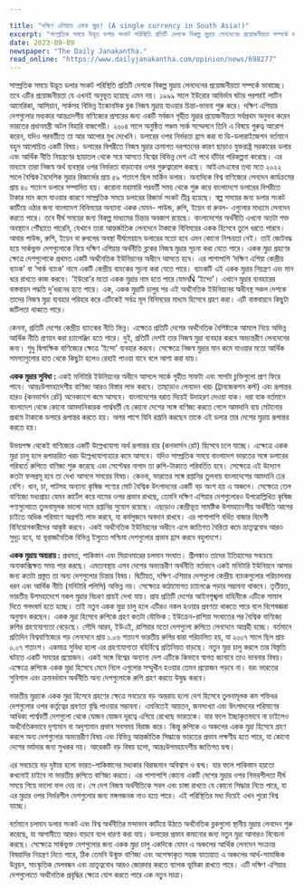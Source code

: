 ```yaml
---

title: "দক্ষিণ এশিয়ায় একক মুদ্রা! (A single currency in South Asia!)"
excerpt: "সাম্প্রতিক সময়ে উদ্ভূত ডলার সংকট পরিস্থিতি প্রতিটি দেশকে বিকল্প মুদ্রায় লেনদেনের প্রয়োজনীয়তা সম্পর্কে ভাবাচ্ছে। তবে এটির প্রয়োজনীয়তা যে এখনই অনুভূত হয়েছে এমন নয়।......"
date: 2023-09-09
newspaper: "The Daily Janakantha."
read_online: "https://www.dailyjanakantha.com/opinion/news/698277"
---
```

সাম্প্রতিক সময়ে উদ্ভূত ডলার সংকট পরিস্থিতি প্রতিটি দেশকে বিকল্প মুদ্রায় লেনদেনের প্রয়োজনীয়তা সম্পর্কে ভাবাচ্ছে। তবে এটির প্রয়োজনীয়তা যে এখনই অনুভূত হয়েছে এমন নয়। ১৯৯৯ সালে ইউরোর আবির্ভাব ঘটার পরপরই লাটিন আমেরিকা, আসিয়ান, সার্কসহ বিভিন্ন ইকোনমিক ব্লক নিজস্ব মুদ্রায় যাওয়ার চিন্তা-ভাবনা শুরু করে। দক্ষিণ এশিয়ার দেশগুলোর মধ্যকার আন্তঃদেশীয় বাণিজ্যের প্রসারের জন্য একটি সর্বজন গৃহীত মুদ্রার প্রয়োজনীয়তা সর্বপ্রথম অনুভব করেন ভারতের প্রধানমন্ত্রী অটল বিহারি বাজপেয়ী। ২০০৪ সালে অনুষ্ঠিত পঞ্চম সার্ক সম্মেলনে তিনি এ বিষয়ে গুরুত্ব আরোপ করেন, যদিও পরবর্তীতে তা আর আলোর মুখ দেখেনি।
ডলারের ওপর নির্ভরতা হ্রাস করা বা ডি-ডলারাইজেশন বর্তমানে বহুল আলোচিত একটি বিষয়। ডলারের বিপরীতে নিজস্ব মুদ্রার ক্রমাগত দরপতনের কারণ ছাড়াও যুক্তরাষ্ট্র সরকারের ডলার এবং আর্থিক নীতি নিয়ন্ত্রণের ছায়াতল থেকে সরে আসতে বিশ্বের বিভিন্ন দেশ এই পথে হাঁটার পরিকল্পনা করেছে। এর মাধ্যমে তারা নিজস্ব অর্থ ব্যবস্থার ওপর নির্ভরতা বাড়ানোর ওপর গুরুত্বারোপ করছে। আইএমএফের তথ্য মতে ২০২২ সালে বৈশ্বিক বৈদেশিক মুদ্রার রিজার্ভের প্রায় ৫৯ শতাংশ ছিল মার্কিন ডলার। অন্যদিকে বিশ্ব বাণিজ্যের লেনদেন কার্যক্রমের প্রায় ৪০ শতাংশ ডলারে সম্পাদিত হয়।
করোনা মহামারি পরবর্তী সময় থেকে শুরু করে বাংলাদেশে ডলারের বিপরীতে টাকার মান কমে যাওয়ার কারণে সাম্প্রতিক সময়ে ডলারের রিজার্ভ সংকট তীব্র হয়েছে। স্বল্প সময়ের জন্য ডলার সংকট কাটিয়ে ওঠার জন্য বাংলাদেশ বিনিময়ের অন্যান্য একক যেমন- পাউন্ড, রুপি, ইয়েন বা রুবল- এগুলোর মাধ্যমে লেনদেন করতে পারে। তবে দীর্ঘ সময়ের জন্য বিকল্প মাধ্যমের চিন্তার অবকাশ রয়েছে। বাংলাদেশের অর্থনীতি এখনো অতটা শক্ত অবস্থানে পৌঁছাতে পারেনি, যেখানে তারা আন্তর্জাতিক লেনদেনে টাকাকে বিনিময়ের একক হিসেবে তুলে ধরতে পারবে। আবার পাউন্ড, রুপি, ইয়েন বা রুবলের অবস্থা দীর্ঘমেয়াদে ডলারের মতো হবে এমন কোনো নিশ্চয়তা নেই। তাই জোটবদ্ধ হয়ে সার্কভুক্ত দেশগুলোকে নিয়ে দক্ষিণ এশিয়ার অর্থনীতি ব্লকের নিজস্ব মুদ্রার সূচনা করা যেতে পারে। 
একক মুদ্রা গ্রহণের ক্ষেত্রে দেশগুলোকে প্রথমত একটি অর্থনৈতিক ইউনিয়নের অধীনে আসতে হবে। এর পাশাপাশি ‘দক্ষিণ এশিয়া কেন্দ্রীয় ব্যাংক’ বা ‘সার্ক ব্যাংক’ নামে একটি কেন্দ্রীয় ব্যাংকের সূচনা করা যেতে পারে। ব্যাংকটি এই একক মুদ্রার নিয়ন্ত্রণ এবং মান ধরে রাখতে কাজ করবে। ‘ইউরো’র মতো একক মুদ্রার নাম হতে পারে যেমনÑ ‘ইন্দো’। এখানে মুদ্রার ব্যবহারের বাস্তবায়ন পদ্ধতি দু’ধরনের হতে পারে। এক, একক মুদ্রাটি চালুর পর এই অর্থনৈতিক ইউনিয়নের অধীনস্থ সকল দেশকে তাদের নিজস্ব মুদ্রা ব্যবহার পরিহার করে এটিকেই সর্বত্র মূল বিনিময়ের মাধ্যম হিসেবে গ্রহণ করা। এটি বাস্তবায়নে কিছুটা জটিলতা থাকতে পারে।


কেননা, প্রতিটি দেশের কেন্দ্রীয় ব্যাংকের নীতি ভিন্ন। এক্ষেত্রে প্রতিটি দেশের অর্থনৈতিক বৈশিষ্ট্যকে আমলে নিয়ে অভিন্ন আর্থিক নীতি প্রণয়ন করা চ্যালেঞ্জিং হতে পারে। দুই, প্রতিটি দেশই তার নিজস্ব মুদ্রা ব্যবহার করবে অভ্যন্তরীণ লেনদেনের জন্য। শুধু দ্বিপাক্ষিক বাণিজ্যের ক্ষেত্রে ‘ইন্দো’ ব্যবহার করবে। সেক্ষেত্রে নিজস্ব মুদ্রার মান কমে যাওয়ার মতো আর্থিক সমস্যাগুলোর হাত থেকে কিছুটা হলেও রেহাই পাওয়া যাবে বলে আশা করা যায়। 

**একক মুদ্রার সুবিধা :** একই মনিটারি ইউনিয়নের অধীনে আসলে সার্কে গৃহীত সাফটা এবং সাপটা চুক্তিগুলো প্রাণ ফিরে পাবে। আন্তঃউপমহাদেশীয় বাণিজ্য আরও বিস্তার লাভ করবে। তাছাড়াও লেনদেন খরচ (ট্রানজেকশন কস্ট) এবং রূপান্তর হারও (কনভার্সন রেট) অনেকাংশে কমে আসবে। বাংলাদেশের বরাত দিয়েই উদাহরণ দেওয়া যাক। ধরা যাক বর্তমানে বাংলাদেশ থেকে কোনো আমদানিকারক পার্শ্ববর্তী যে কোনো দেশের সঙ্গে বাণিজ্য করতে গেলে আমদানি ব্যয় মেটানোর প্রথমে টাকাকে ডলারে রূপান্তর করতে হয়। অপর পাশে যিনি রপ্তানি করছেন তাকে এই ডলার তার দেশের মুদ্রায় রূপান্তর করতে হয়।

উভয়পক্ষ থেকেই বাণিজ্যের একটি উল্লেখযোগ্য অর্থ রূপান্তর হার (কনভার্সন রেট) হিসেবে চলে যাচ্ছে। এক্ষেত্রে একক মুদ্রা চালু হলে রূপান্তরিত খরচ উল্লেখযোগ্যহারে কমে আসবে। যদিও সাম্প্রতিক সময়ে বাংলাদেশ ভারতের সঙ্গে ডলারের পরিবর্তে রুপিতে বাণিজ্য শুরু করেছে এবং সেপ্টেম্বর নাগাদ তা রুপি-টাকাতে পরিবর্তিত হবে। সেক্ষেত্রে এই উদ্যোগ কতটা ফলপ্রসূ হবে তা দেখা আসলে সময়ের বিষয়। কেননা, ভারতের সঙ্গে রপ্তানির তুলনায় বাংলাদেশের আমদানি ঢের বেশি। 
ধান, চা, পাটসহ অন্যান্য কৃষিজ পণ্যের মোট বৈশ্বিক উৎপাদনের একটি বড় অংশ হয় এ অঞ্চলে। সেক্ষেত্রে তেল বাণিজ্যে মধ্যপ্রাচ্য যেমন কার্টেল করে দামের ওপর প্রভাব রাখছে, তেমনি দক্ষিণ এশিয়ার দেশগুলোরও উপরোল্লিখিত কৃষিজ পণ্যগুলোতে তুলনামূলক ভালো দামে রপ্তানির সুযোগ রয়েছে। এছাড়াও কেন্দ্রীভূত সামষ্টিক উপমহাদেশীয় অর্থনীতি আগের চাইতে অধিক পরিমাণে অগ্রগতি লাভ করবে, যা কর্মসৃজনে অবদান রাখবে। এর পাশাপাশি বর্ধিত বাজার বিদেশী বিনিয়োগকারীদের আকৃষ্ট করবে। একই অর্থনৈতিক ইউনিয়নের অধীনে এলে জাতিগত বৈরিতা কমে ভ্রাতৃত্ববোধ আরও সুদৃঢ় হবে, যা ভূরাজনৈতিক বিভিন্ন ইস্যুতে পশ্চিমা দেশগুলোর প্রভাব হ্রাস করবে বহুলাংশে। 

**একক মুদ্রায় অন্তরায় :** প্রথমত, পাকিস্তান এবং মিয়ানমারের চলমান সংঘাত। শ্রীলঙ্কাও তাদের ইতিহাসের সবচেয়ে অনাকাক্সিক্ষত সময় পার করছে। এমতাবস্থায় এসব দেশের অভ্যন্তরীণ অর্থনীতি বর্তমানে একই মনিটারি ইউনিয়নে আসার জন্য কতটা প্রস্তুত তা অন্য দেশগুলোর চিন্তার বিষয়। দ্বিতীয়ত, দক্ষিণ এশিয়ার দেশগুলো কেন্দ্রীয় ব্যাংকগুলোর পরিচালনার ধরন এবং আর্থিক নীতি (মনিটারি পলিসি) অভিন্ন নয়। সেক্ষেত্রে কাঠামোগত চ্যালেঞ্জে পড়ার সম্ভাবনা থাকবে। তৃতীয়ত, ভারতীয় উপমহাদেশে নকল মুদ্রার বিচরণ প্রায়ই দেখা যায়। প্রায় প্রতিটি দেশের আইনশৃঙ্খলা বাহিনীকে এটিকে সামাল দিতে গলদঘর্ম হতে হচ্ছে। তাই নতুন একক মুদ্রা চালু হলে এটিরও নকল হওয়ার প্রবণতা থাকতে পারে বলে বিশেষজ্ঞরা অনুমান করছেন।
একক মুদ্রা হিসেবে রুপিকে গ্রহণ কতটা যৌক্তিক : ইউক্রেন-রাশিয়া সংঘাতের পর বৈশ্বিক বাণিজ্যে রুপির গ্রহণযোগ্যতা বেড়েছে। সৌদি আরব, ইউএই, রাশিয়ার মতো দেশগুলো রুপিতে লেনদেনে আগ্রহী হচ্ছে। বর্তমানে প্রতিদিন বিশ্ববাণিজ্যের গড় লেনদেনে প্রায় ১.০৬ শতাংশ ভারতীয় রুপির দ্বারা পরিচালিত হয়, যা ২০০৭ সালে ছিল প্রায় ০.০৭ শতাংশ। একমাত্র সুবিধা হলো এর গ্রহণযোগ্যতা বহির্বিশ্বে প্রতিনিয়ত বাড়ছে। নতুন মুদ্রা চালু করলে তার বিস্তৃতি ঘটাতে একটি সময়ের প্রয়োজন। একই সঙ্গে বিশ্বের অন্যান্য দেশ এটিকে কিভাবে স্বাগত জানাবে তাও ভাবনার বিষয়। এক্ষেত্রে রুপিকে একক মুদ্রা হিসেবে মেনে নিলে এগুলোর সম্মুখীন হওয়ার তেমন প্রয়োজন পড়বে না। বরং ভারতের সুবিশাল এবং ক্রমবর্ধমান অর্থনীতি অন্য দেশগুলোকে রুপি গ্রহণ করতে উদ্বুদ্ধ করবে।

ভারতীয় মুদ্রাকে একক মুদ্রা হিসেবে গ্রহণের ক্ষেত্রে সবচেয়ে বড় অন্তরায় হলো দেশ হিসেবে তুলনামূলক কম শক্তিধর দেশগুলোর ওপর কর্তৃত্বের প্রবণতা বৃদ্ধি পাওয়ার সম্ভাবনা। এমনিতেই আয়তন, জনসংখ্যা এবং উৎপাদনের পরিমাণের আধিক্য পার্শ্ববর্তী দেশগুলো থেকে যোজন যোজন দূরত্বে এগিয়ে রেখেছে ভারতকে। যার ফলে ইচ্ছাকৃতভাবে না চাইলেও অর্থনৈতিকভাবে দৃশ্যমান বা অদৃশ্যমান প্রভাব সবসময় বিরাজ করে। কিন্তু রুপিকে এ অঞ্চলের একক মুদ্রা হিসেবে গ্রহণ করলে অন্য দেশগুলোর অভ্যন্তরীণ বিষয় এবং বিভিন্ন আন্তর্জাতিক সিদ্ধান্তে ভারতের প্রভাব লক্ষণীয় হতে পারে, যা কোনো দেশের মর্যাদার জন্য সুখকর নয়। আরেকটি বড় বিষয় হলো, আন্তঃউপমহাদেশীয় জাতিগত দ্বন্দ্ব।

এর সবচেয়ে বড় দৃষ্টান্ত হলো ভারত-পাকিস্তানের মধ্যকার বিরাজমান অবিশ্বাস ও দ্বন্দ্ব। যার ফলে পাকিস্তান হয়তো কখনোই চাইবে না ভারতীয় রুপিতে বাণিজ্য করতে। এর পাশাপাশি কোনো একটি দেশের মুদ্রার ওপর নিভরশীলতা দীর্ঘ সময়ে গিয়ে ভালো ফল দেয় না। সে দেশ নিজস্ব অর্থনীতিকে সবল এবং চাঙ্গা রাখতে যে কোনো সিদ্ধান্ত নিতে পারে, যা এর মুদ্রার ওপর নির্ভরশীল দেশগুলোর জন্য মঙ্গলজনক নাও হতে পারে। এই পরিস্থিতির মধ্য দিয়েই এখন পুরো বিশ্ব যাচ্ছে।  

বর্তমানে চলমান ডলার সংকট এবং বিশ্ব অর্থনীতির মন্দাভাব কাটিয়ে উঠতে অর্থনৈতিক ব্লকগুলো স্থানীয় মুদ্রায় লেনদেন শুরু করেছে, যা আগামীতে আরও বাড়বে বলে ধারণা করা যায়। ডলারের প্রভাব কমানোর জন্য নতুন মুদ্রা আনারও বিবেচনা করছে। সেক্ষেত্রে সার্কভুক্ত দেশগুলোর জন্য একক মুদ্রা চালু একদিকে যেমন এ অঞ্চলের আর্থিক লেনদেন সংক্রান্ত বিষয়াদির নিয়ন্ত্রণ নিতে পারে, ঠিক তেমনি উন্মুক্ত বাণিজ্য এবং অপেক্ষাকৃত সহজ যাতায়াত এ অঞ্চলের আর্থ-সামাজিক উন্নয়ন, সাংস্কৃতিক মেলবন্ধন এবং ভ্রাতৃত্ববোধ আরও জোরদার করতে ব্যাপক ভূমিকা রাখতে পারে। এটি দক্ষিণ এশিয়ার দেশগুলোতে অর্থনৈতিক প্রবৃদ্ধির ক্ষেত্রে যোগ করতে পারে এক নতুন মাত্রা।
